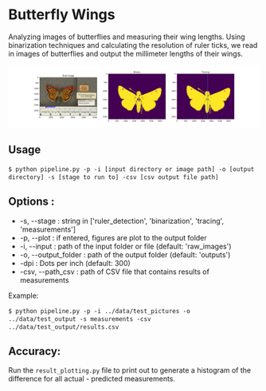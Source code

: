 # Butterfly Wings

Analyzing images of butterflies and measuring their wing lengths. Using binarization techniques and calculating the resolution of ruler ticks, we read in images of butterflies and output the millimeter lengths of their wings.

![example output](example_result.JPG)

## Usage

```
$ python pipeline.py -p -i [input directory or image path] -o [output directory] -s [stage to run to] -csv [csv output file path]
```

## Options :
* -s, --stage : string in ['ruler_detection', 'binarization', 'tracing', 'measurements']
* -p, --plot : if entered, figures are plot to the output folder
* -i, --input : path of the input folder or file (default: 'raw_images')
* -o, --output_folder : path of the output folder (default: 'outputs')
* -dpi : Dots per inch (default: 300)
* -csv, --path_csv :  path of CSV file that contains results of measurements 

Example:
```
$ python pipeline.py -p -i ../data/test_pictures -o ../data/test_output -s measurements -csv ../data/test_output/results.csv
```
## Accuracy: 
Run the ```result_plotting.py``` file to print out to generate a histogram of the difference for all actual - predicted measurements. 
